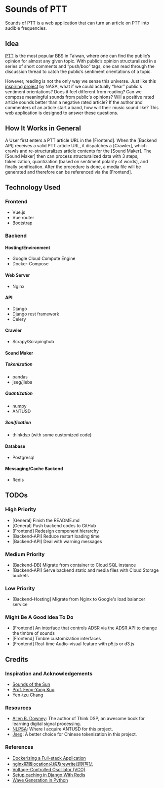 # Sounds of PTT

Sounds of PTT is a web application that can turn an article on PTT into audible frequencies.

## Idea

[PTT](https://www.ptt.cc/bbs/index.html) is the most popular BBS in Taiwan, where one can find the public’s opinion for almost any given topic. With public’s opinion structuralized in a series of short comments and “push/boo” tags, one can read through the discussion thread to catch the public’s sentiment orientations of a topic.

However, reading is not the only way we sense this universe. Just like this [inspiring project](https://www.nasa.gov/feature/goddard/2018/sounds-of-the-sun) by NASA, what if we could actually “hear” public's sentiment orientations? Does it feel different from reading? Can we compose meaningful sounds from public's opinions? Will a positive rated article sounds better than a negative rated article? If the author and commenters of an article start a band, how will their music sound like? This web application is designed to answer these questions.

## How It Works in General
A User first enters a PTT article URL in the \[Frontend\]. When the \[Backend API\] receives a valid PTT article URL, it dispatches a \[Crawler\], which crawls and re-structuralizes article contents for the \[Sound Maker\]. The \[Sound Maker\] then can process structuralized data with 3 steps, tokenization, quantization (based on sentiment polarity of words), and finally sonification. After the procedure is done, a media file will be generated and therefore can be referenced via the \[Frontend\].

## Technology Used
### Frontend
- Vue.js
- Vue router
- Bootstrap

### Backend
#### Hosting/Environment
- Google Cloud Compute Engine
- Docker-Compose

#### Web Server
- Nginx

#### API
- Django
- Django rest framework
- Celery

#### Crawler
- Scrapy/Scrapinghub

#### Sound Maker
##### Tokenization
- pandas
- jseg/jieba
##### Quantization
- numpy
- ANTUSD
##### Sonification
- thinkdsp (with some customized code)

#### Database
- Postgresql

#### Messaging/Cache Backend
- Redis

## TODOs
### High Priority
- \[General\] Finish the README.md
- \[General\] Push backend codes to GitHub
- \[Frontend\] Redesign component hierarchy
- \[Backend-API\] Reduce restart loading time
- \[Backend-API\] Deal with warning messages
### Medium Priority
- \[Backend-DB\] Migrate from container to Cloud SQL instance
- \[Backend-API\] Serve backend static and media files with Cloud Storage buckets
### Low Priority
- \[Backend-Hosting\] Migrate from Nginx to Google's load balancer service
### Might Be A Good Idea To Do
- \[Frontend\] An interface that controls ADSR via the ADSR API to change the timbre of sounds
- \[Frontend\] Timbre customization interfaces
- \[Frontend\] Real-time Audio-visual feature with p5.js or d3.js
## Credits
### Inspiration and Acknowledgements
- [Sounds of the Sun](https://www.nasa.gov/feature/goddard/2018/sounds-of-the-sun)
- [Prof. Feng-Yang Kuo](https://www.mis.nsysu.edu.tw/~bkuo/)
- [Yen-tzu Chang](http://www.changyentzu.com/)
### Resources
- [Allen B. Downey](https://github.com/AllenDowney/ThinkDSP): The author of Think DSP, an awesome book for learning digital signal processing.
- [NLPSA](http://academiasinicanlplab.github.io/): Where I acquire ANTUSD for this project.
- [Jseg](https://github.com/amigcamel/Jseg): A better choice for Chinese tokenization in this project.
### References
- [Dockerizing a Full-stack Application](https://medium.com/@matthew.rosendin/dockerizing-a-full-stack-application-89a7d69e11e9)
- [nginx配置location总结及rewrite规则写法](http://seanlook.com/2015/05/17/nginx-location-rewrite/)
- [Voltage-Controlled Oscillator (VCO)](http://synthesizeracademy.com/voltage-controlled-oscillator-vco/)
- [Setup caching in Django With Redis](https://boostlog.io/@nixus89896/setup-caching-in-django-with-redis-5abb7d060814730093a2eebe)
- [Wave Generation in Python](http://blog.acipo.com/wave-generation-in-python/)
